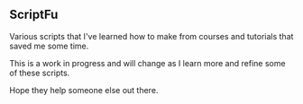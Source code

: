 ## ScriptFu

Various scripts that I've learned how to make from courses and tutorials that saved me some time.

This is a work in progress and will change as I learn more and refine some of these scripts.

Hope they help someone else out there.
